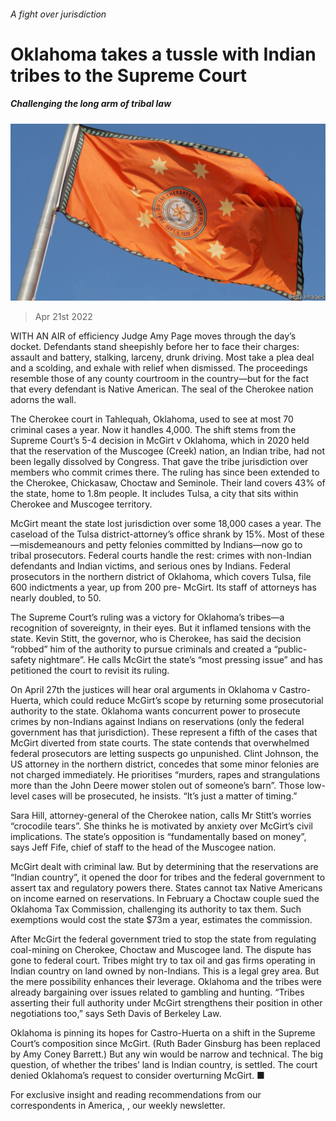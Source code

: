 ###### A fight over jurisdiction

# Oklahoma takes a tussle with Indian tribes to the Supreme Court 

##### Challenging the long arm of tribal law 

![image](images/20220423_usp502.jpg) 

> Apr 21st 2022 

WITH AN AIR of efficiency Judge Amy Page moves through the day’s docket. Defendants stand sheepishly before her to face their charges: assault and battery, stalking, larceny, drunk driving. Most take a plea deal and a scolding, and exhale with relief when dismissed. The proceedings resemble those of any county courtroom in the country—but for the fact that every defendant is Native American. The seal of the Cherokee nation adorns the wall.

The Cherokee court in Tahlequah, Oklahoma, used to see at most 70 criminal cases a year. Now it handles 4,000. The shift stems from the Supreme Court’s 5-4 decision in McGirt v Oklahoma, which in 2020 held that the reservation of the Muscogee (Creek) nation, an Indian tribe, had not been legally dissolved by Congress. That gave the tribe jurisdiction over members who commit crimes there. The ruling has since been extended to the Cherokee, Chickasaw, Choctaw and Seminole. Their land covers 43% of the state, home to 1.8m people. It includes Tulsa, a city that sits within Cherokee and Muscogee territory.


McGirt meant the state lost jurisdiction over some 18,000 cases a year. The caseload of the Tulsa district-attorney’s office shrank by 15%. Most of these—misdemeanours and petty felonies committed by Indians—now go to tribal prosecutors. Federal courts handle the rest: crimes with non-Indian defendants and Indian victims, and serious ones by Indians. Federal prosecutors in the northern district of Oklahoma, which covers Tulsa, file 600 indictments a year, up from 200 pre- McGirt. Its staff of attorneys has nearly doubled, to 50.

The Supreme Court’s ruling was a victory for Oklahoma’s tribes—a recognition of sovereignty, in their eyes. But it inflamed tensions with the state. Kevin Stitt, the governor, who is Cherokee, has said the decision “robbed” him of the authority to pursue criminals and created a “public-safety nightmare”. He calls McGirt the state’s “most pressing issue” and has petitioned the court to revisit its ruling.

On April 27th the justices will hear oral arguments in Oklahoma v Castro-Huerta, which could reduce McGirt’s scope by returning some prosecutorial authority to the state. Oklahoma wants concurrent power to prosecute crimes by non-Indians against Indians on reservations (only the federal government has that jurisdiction). These represent a fifth of the cases that McGirt diverted from state courts. The state contends that overwhelmed federal prosecutors are letting suspects go unpunished. Clint Johnson, the US attorney in the northern district, concedes that some minor felonies are not charged immediately. He prioritises “murders, rapes and strangulations more than the John Deere mower stolen out of someone’s barn”. Those low-level cases will be prosecuted, he insists. “It’s just a matter of timing.”

Sara Hill, attorney-general of the Cherokee nation, calls Mr Stitt’s worries “crocodile tears”. She thinks he is motivated by anxiety over McGirt’s civil implications. The state’s opposition is “fundamentally based on money”, says Jeff Fife, chief of staff to the head of the Muscogee nation.

McGirt dealt with criminal law. But by determining that the reservations are “Indian country”, it opened the door for tribes and the federal government to assert tax and regulatory powers there. States cannot tax Native Americans on income earned on reservations. In February a Choctaw couple sued the Oklahoma Tax Commission, challenging its authority to tax them. Such exemptions would cost the state $73m a year, estimates the commission.

After McGirt the federal government tried to stop the state from regulating coal-mining on Cherokee, Choctaw and Muscogee land. The dispute has gone to federal court. Tribes might try to tax oil and gas firms operating in Indian country on land owned by non-Indians. This is a legal grey area. But the mere possibility enhances their leverage. Oklahoma and the tribes were already bargaining over issues related to gambling and hunting. “Tribes asserting their full authority under McGirt strengthens their position in other negotiations too,” says Seth Davis of Berkeley Law.

Oklahoma is pinning its hopes for Castro-Huerta on a shift in the Supreme Court’s composition since McGirt. (Ruth Bader Ginsburg has been replaced by Amy Coney Barrett.) But any win would be narrow and technical. The big question, of whether the tribes’ land is Indian country, is settled. The court denied Oklahoma’s request to consider overturning McGirt.  ■

For exclusive insight and reading recommendations from our correspondents in America, , our weekly newsletter.

